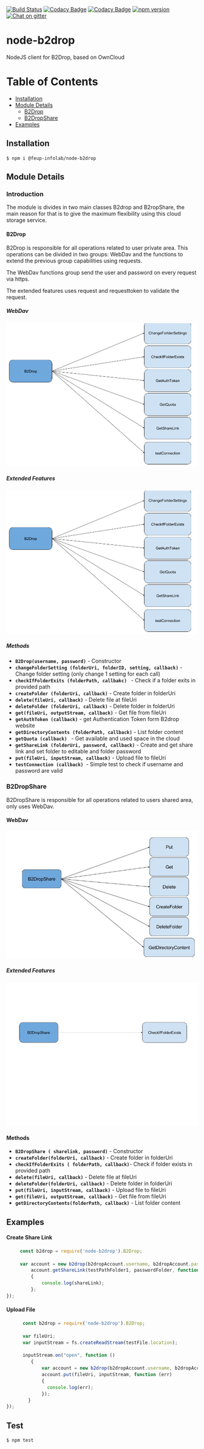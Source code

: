 [![Build Status](https://travis-ci.org/feup-infolab/node-b2drop.svg?branch=master)](https://travis-ci.org/feup-infolab/node-b2drop)
[![Codacy Badge](https://api.codacy.com/project/badge/Grade/5193de70952343a8a66e9c26e004713f)](https://www.codacy.com/app/silvae86/node-b2drop?utm_source=github.com&utm_medium=referral&utm_content=feup-infolab/node-b2drop&utm_campaign=badger)
[![Codacy Badge](https://api.codacy.com/project/badge/Coverage/5193de70952343a8a66e9c26e004713f)](https://www.codacy.com/app/silvae86/node-b2drop?utm_source=github.com&utm_medium=referral&utm_content=feup-infolab/node-b2drop&utm_campaign=Badge_Coverage)
[![npm version](https://badge.fury.io/js/%40feup-infolab%2Fnode-b2drop.svg)](https://badge.fury.io/js/%40feup-infolab%2Fnode-b2drop)
[![Chat on gitter](https://img.shields.io/gitter/room/badges/shields.svg)](https://gitter.im/feup-infolab/dendro)


node-b2drop
====
NodeJS client for B2Drop, based on OwnCloud

# Table of Contents
  * [Installation](#installation)
  * [Module Details](#module-details)
    * [B2Drop](#b2drop)
    * [B2DropShare](#b2dropshare)
  * [Examples](#examples)

            
## Installation 

    $ npm i @feup-infolab/node-b2drop
    
## Module Details 
 ### Introduction
    
   The module is divides in two main classes  B2drop and B2ropShare, the main reason for that
    is to give the maximum flexibility using this cloud storage service.
 
 #### B2Drop
   
   B2Drop is responsible for all operations related to user private 
   area. This operations can be divided in two groups: WebDav  and 
   the functions to extend the previous group capabilities using requests.
   
   The WebDav functions group send the user and password on every request via https.
   
   The extended features uses request and requesttoken to validate the request.
   
   ##### WebDav
   ![workflow B2drop webdav](resources/flow1.png "B2drop WebDav")
   
   ##### Extended Features
   ![workflow B2drop extra funcs](resources/flow3.png "B2drop extra funcs")
   
   ##### Methods
 - **`B2Drop(username, password)`** - Constructor
 - **`changeFolderSetting (folderUri, folderID, setting, callback)`** - Change folder setting (only change 1 setting for each call)
 - **`checkIfFolderExits (folderPath, callbakc) `** - Check if a folder exits in provided path
 - **`createFolder (folderUri, callback)`** - Create folder in folderUri
 - **`delete(fileUri, callback)`** - Delete file at fileUri
 - **`deleteFolder (folderUri, callback)`** - Delete folder in folderUri
 - **`get(fileUri, outputStream, callback)`** - Get file from fileUri
 - **`getAuthToken (callback)`** - get Authentication Token form B2drop website 
 - **`getDirectoryContents (folderPath, callback)`** - List folder content 
 - **`getQuota (callback) `** - Get available and used space in the cloud
 - **`getShareLink (folderUri, password, callback)`** - Create and get share link and set folder to editable and folder password  
 - **`put(fileUri, inputStream, callback)`** - Upload file to fileUri
 - **`testConnection (callback) `**- Simple test to check if username and password are valid
 
 ### B2DropShare
   
   B2DropShare is responsible for all operations related to users shared area, only uses WebDav.
   
   
   

   #### WebDav
 
  ![workflow B2dropShare WebDav](resources/flow4.jpg "B2drop WebDav")
  
     
   ##### Extended Features
   ![workflow B2dropShare extra funcs](resources/flow5.png "B2drop request")
   
   #### Methods
 - **`B2DropShare ( sharelink, password)`** - Constructor
 - **`createFolder(folderUri, callback)`** - Create folder in folderUri
 - **`checkIfFolderExits ( folderPath, callback)`**- Check if folder exists in provided path
 - **`delete(fileUri, callback)`** - Delete file at fileUri
 - **`deleteFolder(folderUri, callback)`** - Delete folder in folderUri
 - **`put(fileUri, inputStream, callback)`** - Upload file to fileUri
 - **`get(fileUri, outputStream, callback)`** - Get file from fileUri
 - **`getDirectoryContents(folderPath, callback)`** - List folder content
    
## Examples
 #### Create Share Link
   ```js
        const b2drop = require('node-b2drop').B2Drop;
        
        var account = new b2drop(b2dropAccount.username, b2dropAccount.password);
            account.getShareLink(testPathFolder1, passwordFolder, function (err, response, shareLink)
            {
                console.log(shareLink);
            };
});
   ```
  #### Upload File 
   ```js
         const b2drop = require('node-b2drop').B2Drop;
        
         var fileUri;
         var inputStream = fs.createReadStream(testFile.location);

         inputStream.on("open", function ()
            {
                var account = new b2drop(b2dropAccount.username, b2dropAccount.password);
                account.put(fileUri, inputStream, function (err)
                {
                  console.log(err);
                });
           }
});
  ```
   
## Test
    
    $ npm test

